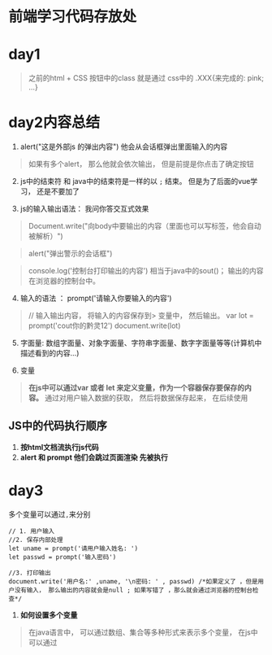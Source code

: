 # 前端学习代码存放处
# day1
> 之前的html + CSS 
按钮中的class 就是通过 css中的 .XXX{来完成的: pink; ...}

# day2内容总结

1. alert("这是外部js 的弹出内容") 他会从会话框弹出里面输入的内容

> 如果有多个alert， 那么他就会依次输出， 但是前提是你点击了确定按钮


2. js中的结束符 和 java中的结束符是一样的以 `;` 结束。 但是为了后面的vue学习， 还是不要加了


3. js的输入输出语法： 我问你答交互式效果

> Document.write("向body中要输出的内容（里面也可以写标签，他会自动被解析）")

> alert("弹出警示的会话框")

> console.log('控制台打印输出的内容') 相当于java中的sout()； 输出的内容在浏览器的控制台中。



4.  输入的语法 ： prompt('请输入你要输入的内容')

> // 输入输出内容， 将输入的内容保存到> 变量中， 然后输出。
 > var lot = prompt('cout你的黔灵12')
document.write(lot)



5. 字面量: 数组字面量、对象字面量、字符串字面量、数字字面量等等(计算机中描述看到的内容...)


6. 变量

> **在js中可以通过var 或者 let 来定义变量，作为一个容器保存要保存的内容。** 通过对用户输入数据的获取， 然后将数据保存起来， 在后续使用




## JS中的代码执行顺序
1. **按html文档流执行js代码**
2. **alert 和 prompt 他们会跳过页面渲染 先被执行**



# day3
多个变量可以通过`,`来分别
```
// 1. 用户输入 
//2. 保存内部处理 
let uname = prompt('请用户输入姓名: ')
let passwd = prompt('输入密码')

//3. 打印输出
document.write('用户名:' ,uname, '\n密码: ' , passwd) /*如果定义了 ，但是用户没有输入， 那么输出的内容就会是null ; 如果写错了 ，那么就会通过浏览器的控制台检查*/

```

1. **如何设置多个变量**
> 在java语言中， 可以通过数组、集合等多种形式来表示多个变量， 在js中可以通过


